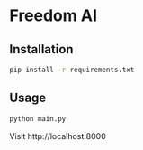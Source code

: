 # Freedom AI

## Installation

```bash
pip install -r requirements.txt
```

## Usage
```bash
python main.py
```

Visit http://localhost:8000
